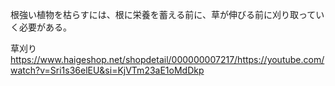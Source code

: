 根強い植物を枯らすには、根に栄養を蓄える前に、草が伸びる前に刈り取っていく必要がある。

草刈り
https://www.haigeshop.net/shopdetail/000000007217/https://youtube.com/watch?v=Sri1s36elEU&si=KjVTm23aE1oMdDkp
